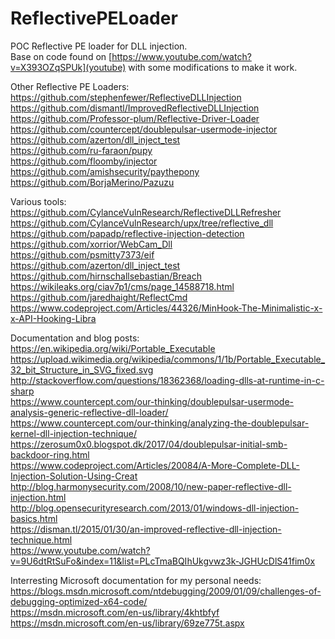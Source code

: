 # ReflectivePELoader
POC Reflective PE loader for DLL injection.<br>
Base on code found on [https://www.youtube.com/watch?v=X393OZqSPUk](youtube) with some modifications to make it work.<br>

Other Reflective PE Loaders:<br>
https://github.com/stephenfewer/ReflectiveDLLInjection<br>
https://github.com/dismantl/ImprovedReflectiveDLLInjection
https://github.com/Professor-plum/Reflective-Driver-Loader<br>
https://github.com/countercept/doublepulsar-usermode-injector<br>
https://github.com/azerton/dll_inject_test<br>
https://github.com/ru-faraon/pupy<br>
https://github.com/floomby/injector<br>
https://github.com/amishsecurity/paythepony<br>
https://github.com/BorjaMerino/Pazuzu<br>

Various tools:<br>
https://github.com/CylanceVulnResearch/ReflectiveDLLRefresher<br>
https://github.com/CylanceVulnResearch/upx/tree/reflective_dll<br>
https://github.com/papadp/reflective-injection-detection<br>
https://github.com/xorrior/WebCam_Dll<br>
https://github.com/psmitty7373/eif<br>
https://github.com/azerton/dll_inject_test<br>
https://github.com/hirnschallsebastian/Breach<br>
https://wikileaks.org/ciav7p1/cms/page_14588718.html<br>
https://github.com/jaredhaight/ReflectCmd<br>
https://www.codeproject.com/Articles/44326/MinHook-The-Minimalistic-x-x-API-Hooking-Libra<br>

Documentation and blog posts:<br>
https://en.wikipedia.org/wiki/Portable_Executable<br>
https://upload.wikimedia.org/wikipedia/commons/1/1b/Portable_Executable_32_bit_Structure_in_SVG_fixed.svg<br>
http://stackoverflow.com/questions/18362368/loading-dlls-at-runtime-in-c-sharp<br>
https://www.countercept.com/our-thinking/doublepulsar-usermode-analysis-generic-reflective-dll-loader/<br>
https://www.countercept.com/our-thinking/analyzing-the-doublepulsar-kernel-dll-injection-technique/<br>
https://zerosum0x0.blogspot.dk/2017/04/doublepulsar-initial-smb-backdoor-ring.html<br>
https://www.codeproject.com/Articles/20084/A-More-Complete-DLL-Injection-Solution-Using-Creat<br>
http://blog.harmonysecurity.com/2008/10/new-paper-reflective-dll-injection.html<br>
http://blog.opensecurityresearch.com/2013/01/windows-dll-injection-basics.html<br>
https://disman.tl/2015/01/30/an-improved-reflective-dll-injection-technique.html<br>
https://www.youtube.com/watch?v=9U6dtRtSuFo&index=11&list=PLcTmaBQIhUkgvwz3k-JGHUcDlS41fim0x<br>


Interresting Microsoft documentation for my personal needs:<br>
https://blogs.msdn.microsoft.com/ntdebugging/2009/01/09/challenges-of-debugging-optimized-x64-code/<br>
https://msdn.microsoft.com/en-us/library/4khtbfyf<br>
https://msdn.microsoft.com/en-us/library/69ze775t.aspx<br>
